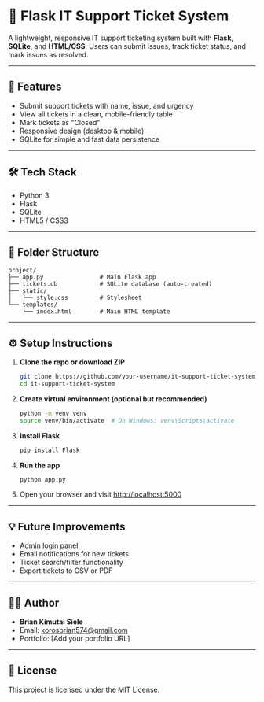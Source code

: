 
# 🧾 Flask IT Support Ticket System

A lightweight, responsive IT support ticketing system built with **Flask**, **SQLite**, and **HTML/CSS**. Users can submit issues, track ticket status, and mark issues as resolved.

---

## 🚀 Features

- Submit support tickets with name, issue, and urgency
- View all tickets in a clean, mobile-friendly table
- Mark tickets as "Closed"
- Responsive design (desktop & mobile)
- SQLite for simple and fast data persistence

---

## 🛠️ Tech Stack

- Python 3
- Flask
- SQLite
- HTML5 / CSS3

---

## 📁 Folder Structure

```
project/
├── app.py                # Main Flask app
├── tickets.db            # SQLite database (auto-created)
├── static/
│   └── style.css         # Stylesheet
└── templates/
    └── index.html        # Main HTML template
```

---

## ⚙️ Setup Instructions

1. **Clone the repo or download ZIP**
   ```bash
   git clone https://github.com/your-username/it-support-ticket-system.git
   cd it-support-ticket-system
   ```

2. **Create virtual environment (optional but recommended)**  
   ```bash
   python -m venv venv
   source venv/bin/activate  # On Windows: venv\Scripts\activate
   ```

3. **Install Flask**
   ```bash
   pip install Flask
   ```

4. **Run the app**
   ```bash
   python app.py
   ```

5. Open your browser and visit [http://localhost:5000](http://localhost:5000)

---

## 💡 Future Improvements

- Admin login panel
- Email notifications for new tickets
- Ticket search/filter functionality
- Export tickets to CSV or PDF

---

## 🧑‍💻 Author

- **Brian Kimutai Siele**
- Email: korosbrian574@gmail.com
- Portfolio: [Add your portfolio URL]

---

## 📝 License

This project is licensed under the MIT License.
